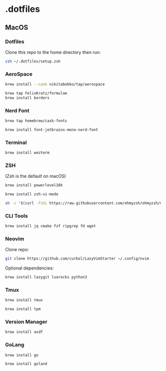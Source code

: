 # .dotfiles

## MacOS

### Dotfiles

Clone this repo to the home directory then run:

```sh
zsh ~/.dotfiles/setup.zsh
```

### AeroSpace

```sh
brew install --cask nikitabobko/tap/aerospace
```

```sh
brew tap FelixKratz/formulae
brew install borders
```

### Nerd Font

```sh
brew tap homebrew/cask-fonts
```

```sh
brew install font-jetbrains-mono-nerd-font
```

### Terminal

```sh
brew install wezterm
```

### ZSH

(Zsh is the default on macOS)

```sh
brew install powerlevel10k
```

```sh
brew install zsh-vi-mode
```

```sh
sh -c "$(curl -fsSL https://raw.githubusercontent.com/ohmyzsh/ohmyzsh/master/tools/install.sh)"
```

### CLI Tools

```sh
brew install jq cmake fzf ripgrep fd wget
```

### Neovim

Clone repo:

```sh
git clone https://github.com/curbol/LazyVimStarter ~/.config/nvim
```

Optional dependencies:

```sh
brew install lazygit luarocks python3
```

### Tmux

```sh
brew install tmux
```

```sh
brew install tpm
```

### Version Manager

```sh
brew install asdf
```

### GoLang

```sh
brew install go
```

```sh
brew install goland
```
